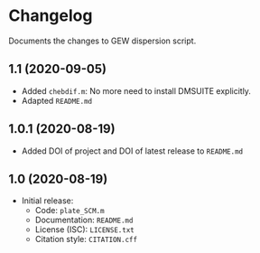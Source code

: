 # Changelog 

Documents the changes to GEW dispersion script.

## 1.1 (2020-09-05)

- Added `chebdif.m`: No more need to install DMSUITE explicitly.
- Adapted `README.md`

## 1.0.1 (2020-08-19)

- Added DOI of project and DOI of latest release to `README.md`

## 1.0 (2020-08-19)

- Initial release: 
  - Code: `plate_SCM.m`
  - Documentation: `README.md`
  - License (ISC): `LICENSE.txt`
  - Citation style: `CITATION.cff`